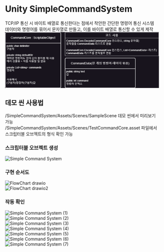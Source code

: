 # Unity SimpleCommandSystem
TCP/IP 통신 시 바이트 배열로 통신한다는 점에서 착안한 간단한 명령어 통신 시스템<br>
데이터와 명령어를 묶어서 문자열로 만들고, 이를 바이트 배열로 통신할 수 있게 제작<br>
![1](https://github.com/seintcat/-Unity-SimpleCommandSystem/blob/master/Docs/CommandCore.drawio.png?raw=true)<br>

## 데모 씬 사용법
/SimpleCommandSystem/Assets/Scenes/SampleScene 데모 씬에서 미리보기 가능<br>
/SimpleCommandSystem/Assets/Scenes/TestCommandCore.asset 파일에서 스크립터블 오브젝트의 형식 확인 가능<br>

### 스크립터블 오브젝트 생성
![Simple Command System](https://github.com/seintcat/-Unity-SimpleCommandSystem/assets/35403288/10d149d2-97e0-4508-b454-51ec54b696ac)<br>

### 구현 순서도
![FlowChart drawio](https://github.com/seintcat/-Unity-SimpleCommandSystem/assets/35403288/50126e23-019e-4809-a45b-45c1c8589dd7)<br>
![FlowChart drawio2](https://github.com/seintcat/-Unity-SimpleCommandSystem/assets/35403288/18691fab-da7d-4a48-9c46-9b6c828451c1)<br>

### 작동 확인
![Simple Command System (1)](https://github.com/seintcat/-Unity-SimpleCommandSystem/assets/35403288/da1e3931-fbc4-4e3a-8a3c-36b8d91c0673)<br>
![Simple Command System (2)](https://github.com/seintcat/-Unity-SimpleCommandSystem/assets/35403288/d01e01ae-e703-4d23-a134-6bf9ee62c516)<br>
![Simple Command System (3)](https://github.com/seintcat/-Unity-SimpleCommandSystem/assets/35403288/1d1fd1b5-b3b7-475a-89ee-73662c6eee05)<br>
![Simple Command System (4)](https://github.com/seintcat/-Unity-SimpleCommandSystem/assets/35403288/0046d485-a794-4a1b-a191-b1610d4440b0)<br>
![Simple Command System (5)](https://github.com/seintcat/-Unity-SimpleCommandSystem/assets/35403288/e6bb9029-ef64-496a-a439-54f948cdd2ef)<br>
![Simple Command System (6)](https://github.com/seintcat/-Unity-SimpleCommandSystem/assets/35403288/f3c2b572-a6f4-4072-ae97-d62ffac4b483)<br>
![Simple Command System (7)](https://github.com/seintcat/-Unity-SimpleCommandSystem/assets/35403288/18803a0f-3d33-4194-8191-d584e1de7361)<br>

<br>
